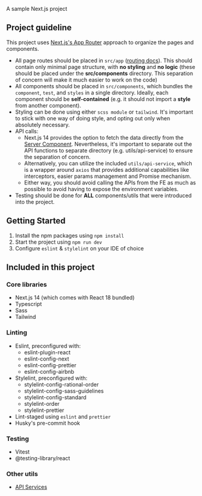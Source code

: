 A sample Next.js project

## Project guideline
This project uses [Next.js's App Router](https://nextjs.org/docs/app) approach to organize the pages and components.
- All page routes should be placed in `src/app` ([routing docs](https://nextjs.org/docs/app/building-your-application/routing)). This should contain only minimal page structure, with **no styling** and **no logic** (these should be placed under the **src/components** directory. This separation of concern will make it much easier to work on the code)
- All components should be placed in `src/components`, which bundles the `component`, `test`, and `styles` in a single directory. Ideally, each component should be **self-contained** (e.g. it should not import a **style** from another component).
- Styling can be done using either `scss module` or `tailwind`. It's important to stick with one way of doing style, and opting out only when absolutely necessary.
- API calls:
  - Next.js 14 provides the option to fetch the data directly from the [Server Component](https://nextjs.org/docs/app/building-your-application/data-fetching/fetching-caching-and-revalidating). Nevertheless, it's important to separate out the API functions to separate directory (e.g. utils/api-service) to ensure the separation of concern.
  - Alternatively, you can utilize the included `utils/api-service`, which is a wrapper around `axios` that provides additional capabilities like interceptors, easier params management and Promise mechanism.
  - Either way, you should avoid calling the APIs from the FE as much as possible to avoid having to expose the environment variables.
- Testing should be done for **ALL** components/utils that were introduced into the project.

## Getting Started
1. Install the npm packages using `npm install`
2. Start the project using `npm run dev`
3. Configure `eslint` & `stylelint` on your IDE of choice

## Included in this project
### Core libraries
- Next.js 14 (which comes with React 18 bundled)
- Typescript
- Sass
- Tailwind

### Linting
- Eslint, preconfigured with:
  - eslint-plugin-react
  - eslint-config-next
  - eslint-config-prettier
  - eslint-config-airbnb
- Stylelint, preconfigured with:
  - stylelint-config-rational-order
  - stylelint-config-sass-guidelines
  - stylelint-config-standard
  - stylelint-order
  - stylelint-prettier
- Lint-staged using `eslint` and `prettier`
- Husky's pre-commit hook

### Testing
- Vitest
- @testing-library/react

### Other utils
- [API Services](src/utils/api-service)